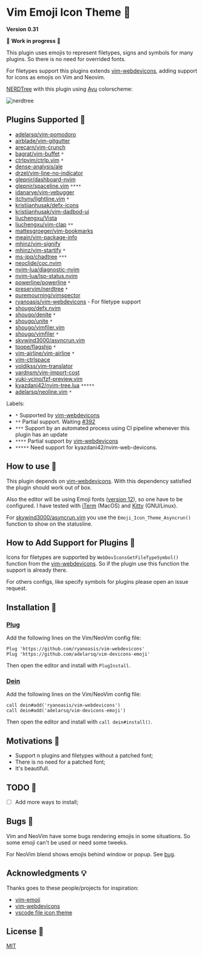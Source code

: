 # Vim Emoji Icon Theme 🎨

**Version 0.31**

🚧 **Work in progress** 🚧

This plugin uses emojis to represent filetypes, signs and symbols for many plugins. So there is no need for overrided fonts.

For filetypes support this plugins extends [vim-webdevicons](https://github.com/ryanoasis/vim-devicons), adding support for icons as emojis on Vim and Neovim.

[NERDTree](https://github.com/preservim/nerdtree) with this plugin using [Ayu](https://github.com/ayu-theme/ayu-vim) colorscheme:

![nerdtree](https://user-images.githubusercontent.com/430272/79928601-bb524000-8419-11ea-9c76-bd450918b962.png)

## Plugins Supported 🤗

- [adelarsq/vim-pomodoro](https://github.com/adelarsq/vim-pomodoro)
- [airblade/vim-gitgutter](https://github.com/airblade/vim-gitgutter)
- [arecarn/vim-crunch](https://github.com/arecarn/vim-crunch)
- [bagrat/vim-buffet](https://github.com/bagrat/vim-buffet) `*`
- [ctrlpvim/ctrlp.vim](https://github.com/ctrlpvim/ctrlp.vim) `*`
- [dense-analysis/ale](https://github.com/dense-analysis/ale)
- [drzel/vim-line-no-indicator](https://github.com/drzel/vim-line-no-indicator)
- [glepnir/dashboard-nvim](https://github.com/glepnir/dashboard-nvim)
- [glepnir/spaceline.vim](https://github.com/glepnir/spaceline.vim) `****`
- [idanarye/vim-vebugger](https://github.com/idanarye/vim-vebugger)
- [itchyny/lightline.vim](https://github.com/itchyny/lightline.vim) `*`
- [kristijanhusak/defx-icons](https://github.com/kristijanhusak/defx-icons)
- [kristijanhusak/vim-dadbod-ui](https://github.com/kristijanhusak/vim-dadbod-ui)
- [liuchengxu/Vista](https://github.com/liuchengxu/vista.vim)
- [liuchengxu/vim-clap](https://github.com/liuchengxu/vim-clap) `**`
- [mattesgroeger/vim-bookmarks](https://github.com/MattesGroeger/vim-bookmarks)
- [meain/vim-package-info](https://github.com/meain/vim-package-info)
- [mhinz/vim-signify](https://github.com/mhinz/vim-signify)
- [mhinz/vim-startify](https://github.com/mhinz/vim-startify) `*`
- [ms-jpq/chadtree](https://github.com/ms-jpq/chadtree) `***`
- [neoclide/coc.nvim](https://github.com/neoclide/coc.nvim)
- [nvim-lua/diagnostic-nvim](https://github.com/nvim-lua/diagnostic-nvim)
- [nvim-lua/lsp-status.nvim](https://github.com/nvim-lua/lsp-status.nvim)
- [powerline/powerline](https://github.com/powerline/powerline) `*`
- [preservim/nerdtree](https://github.com/preservim/nerdtree) `*`
- [puremourning/vimspector](https://github.com/puremourning/vimspector)
- [ryanoasis/vim-webdevicons](https://github.com/ryanoasis/vim-devicons) - For filetype support
- [shougo/defx.nvim](https://github.com/shougo/defx.nvim)
- [shougo/denite](https://github.com/Shougo/denite.nvim) `*`
- [shougo/unite](https://github.com/shougo/unite.vim) `*`
- [shougo/vimfiler.vim](https://github.com/Shougo/vimfiler.vim)
- [shougo/vimfiler](https://github.com/shougo/vimfiler.vim) `*`
- [skywind3000/asyncrun.vim](https://github.com/skywind3000/asyncrun.vim)
- [tpope/flagship](https://github.com/tpope/vim-flagship) `*`
- [vim-airline/vim-airline](https://github.com/vim-airline/vim-airline) `*`
- [vim-ctrlspace](https://github.com/vim-ctrlspace)
- [voldikss/vim-translator](https://github.com/voldikss/vim-translator)
- [yardnsm/vim-import-cost](https://github.com/yardnsm/vim-import-cost)
- [yuki-ycino/fzf-preview.vim](https://github.com/yuki-ycino/fzf-preview.vim)
- [kyazdani42/nvim-tree.lua](https://github.com/kyazdani42/nvim-tree.lua) `*****`
- [adelarsq/neoline.vim](https://github.com/adelarsq/neoline.vim) `*`

Labels:
 - `*` Supported by [vim-webdevicons](https://github.com/ryanoasis/vim-devicons)
 - `**` Partial support. Waiting [#392](https://github.com/liuchengxu/vim-clap/issues/392)
 - `***` Support by an automated process using CI pipeline whenever this plugin
     has an update
 - `****` Partial support by [vim-webdevicons](https://github.com/ryanoasis/vim-devicons)
 - `*****` Need support for kyazdani42/nvim-web-devicons.

## How to use 🤔

This plugin depends on [vim-webdevicons](https://github.com/junegunn/vim-plug). With this dependency satisfied the plugin should work out of box.

Also the editor will be using Emoji fonts ([version 12](https://emojipedia.org/emoji-12.0)), so one have to be configured. I have tested with [iTerm](https://www.iterm2.com) (MacOS) and [Kitty](https://sw.kovidgoyal.net/kitty) (GNU/Linux).

For [skywind3000/asyncrun.vim](https://github.com/skywind3000/asyncrun.vim) you
use the `Emoji_Icon_Theme_Asyncrun()` function to show on the statusline.

## How to Add Support for Plugins 🔌

Icons for filetypes are supported by `WebDevIconsGetFileTypeSymbol()` function
from the [vim-webdevicons](https://github.com/ryanoasis/vim-webdevicons). So if
the plugin use this function the support is already there. 

For others configs, like specify symbols for plugins please open an issue
request.

## Installation 🧙

### [Plug](https://github.com/junegunn/vim-plug)

Add the following lines on the Vim/NeoVim config file:

```vim
Plug 'https://github.com/ryanoasis/vim-webdevicons'
Plug 'https://github.com/adelarsq/vim-devicons-emoji'
```

Then open the editor and install with `PlugInstall`.

### [Dein](https://github.com/Shougo/dein.vim)

Add the following lines on the Vim/NeoVim config file:

```vim
call dein#add('ryanoasis/vim-webdevicons')
call dein#add('adelarsq/vim-devicons-emoji')
```

Then open the editor and install with `call dein#install()`.

## Motivations 💓

- Support n plugins and filetypes without a patched font;
- There is no need for a patched font;
- It's beautifull.

## TODO 🔨

- [ ] Add more ways to install;

## Bugs 🐛

Vim and NeoVim have some bugs rendering emojis in some situations. So some
emoji can't be used or need some tweeks.

For NeoVim blend shows emojis behind window or popup. See [bug](https://github.com/neovim/neovim/issues/12012).

## Acknowledgments 💡

Thanks goes to these people/projects for inspiration:

- [vim-emoji](https://github.com/junegunn/vim-emoji)
- [vim-webdevicons](https://github.com/junegunn/vim-plug)
- [vscode file icon theme](https://code.visualstudio.com/api/extension-guides/file-icon-theme)

## License 📜

[MIT](License)

